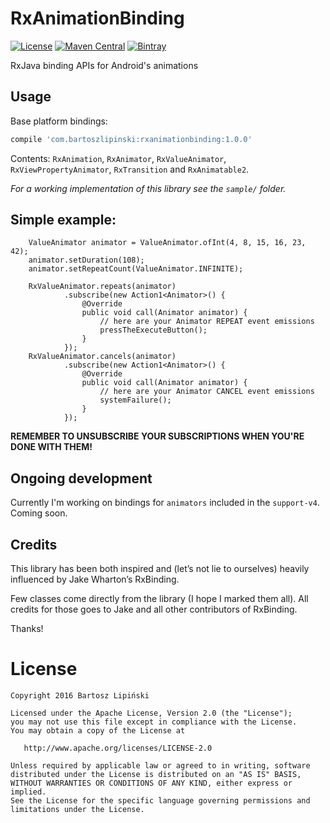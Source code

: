 RxAnimationBinding
==================

[![License](https://img.shields.io/github/license/blipinsk/RxAnimationBinding.svg?style=flat)](https://www.apache.org/licenses/LICENSE-2.0)
[![Maven Central](https://img.shields.io/maven-central/v/com.bartoszlipinski/rxanimationbinding.svg)](http://gradleplease.appspot.com/#rxanimationbinding)
[![Bintray](https://img.shields.io/bintray/v/blipinsk/maven/RxAnimationBinding.svg)](https://bintray.com/blipinsk/maven/RxAnimationBinding/_latestVersion)

RxJava binding APIs for Android's animations

Usage
-----

Base platform bindings:

```groovy
compile 'com.bartoszlipinski:rxanimationbinding:1.0.0'
```

Contents: `RxAnimation`, `RxAnimator`, `RxValueAnimator`, `RxViewPropertyAnimator`, `RxTransition` and `RxAnimatable2`.

*For a working implementation of this library see the `sample/` folder.*

Simple example:
--------------

        ValueAnimator animator = ValueAnimator.ofInt(4, 8, 15, 16, 23, 42);
        animator.setDuration(108);
        animator.setRepeatCount(ValueAnimator.INFINITE);

        RxValueAnimator.repeats(animator)
                .subscribe(new Action1<Animator>() {
                    @Override
                    public void call(Animator animator) {
                        // here are your Animator REPEAT event emissions
                        pressTheExecuteButton();
                    }
                });
        RxValueAnimator.cancels(animator)
                .subscribe(new Action1<Animator>() {
                    @Override
                    public void call(Animator animator) {
                        // here are your Animator CANCEL event emissions
                        systemFailure();
                    }
                });
                
**REMEMBER TO UNSUBSCRIBE YOUR SUBSCRIPTIONS WHEN YOU'RE DONE WITH THEM!**

Ongoing development
-------------------
  
Currently I'm working on bindings for `animators` included in the `support-v4`. Coming soon.

Credits
-------
This library has been both inspired and (let’s not lie to ourselves) heavily influenced by Jake Wharton’s RxBinding.

Few classes come directly from the library (I hope I marked them all). All credits for those goes to Jake and all other contributors of RxBinding.

Thanks!

License
=======

    Copyright 2016 Bartosz Lipiński
    
    Licensed under the Apache License, Version 2.0 (the "License");
    you may not use this file except in compliance with the License.
    You may obtain a copy of the License at

       http://www.apache.org/licenses/LICENSE-2.0

    Unless required by applicable law or agreed to in writing, software
    distributed under the License is distributed on an "AS IS" BASIS,
    WITHOUT WARRANTIES OR CONDITIONS OF ANY KIND, either express or implied.
    See the License for the specific language governing permissions and
    limitations under the License.
